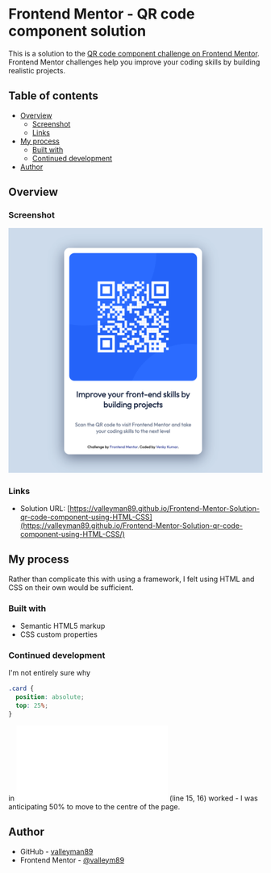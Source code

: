 # Frontend Mentor - QR code component solution

This is a solution to the [QR code component challenge on Frontend Mentor](https://www.frontendmentor.io/challenges/qr-code-component-iux_sIO_H). Frontend Mentor challenges help you improve your coding skills by building realistic projects.

## Table of contents

- [Overview](#overview)
  - [Screenshot](#screenshot)
  - [Links](#links)
- [My process](#my-process)
  - [Built with](#built-with)
  - [Continued development](#continued-development)
- [Author](#author)

## Overview

### Screenshot

![](./Screenshot.png)

### Links

- Solution URL: [https://valleyman89.github.io/Frontend-Mentor-Solution-qr-code-component-using-HTML-CSS](https://valleyman89.github.io/Frontend-Mentor-Solution-qr-code-component-using-HTML-CSS/)

## My process

Rather than complicate this with using a framework, I felt using HTML and CSS on their own would be sufficient.

### Built with

- Semantic HTML5 markup
- CSS custom properties

### Continued development

I'm not entirely sure why

```css
.card {
  position: absolute;
  top: 25%;
}
```

in ![](css/styles.css) (line 15, 16) worked - I was anticipating 50% to move to the centre of the page.

## Author

- GitHub - [valleyman89](https://github.com/valleyman89)
- Frontend Mentor - [@valleym89](https://www.frontendmentor.io/profile/valleyman89)
